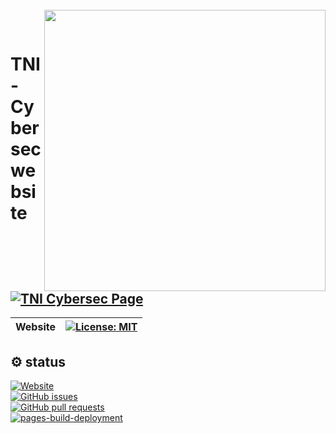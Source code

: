 <br>
<img align="right" src="https://imgur.com/SN6ZqUt.png" width="450"></img>
<p align="center">
</br>	

# TNI-Cybersec website
## [![TNI Cybersec Page](https://img.shields.io/badge/🌐TNI%20Cybersec-↖Click!-white?style=for-the-badge)](https://tni-cybersec.github.io)

|Website|[![License: MIT](https://img.shields.io/badge/license-MIT-blue)](LICENSE)|
|----|----|

## ⚙ status
[![Website](https://img.shields.io/website?url=https%3A%2F%2Ftni-cybersec.github.io%2F)](https://tni-cybersec.github.io/) <br/>
[![GitHub issues](https://img.shields.io/github/issues/TNI-Cybersec/tni-cybersec.github.io)](https://github.com/TNI-Cybersec/tni-cybersec.github.io/issues) <br/>
[![GitHub pull requests](https://img.shields.io/github/issues-pr/TNI-Cybersec/tni-cybersec.github.io)](https://github.com/TNI-Cybersec/tni-cybersec.github.io/pulls) <br/>
[![pages-build-deployment](https://github.com/TNI-Cybersec/tni-cybersec.github.io/actions/workflows/pages/pages-build-deployment/badge.svg)](https://github.com/TNI-Cybersec/tni-cybersec.github.io/actions/workflows/pages/pages-build-deployment) <br/>
